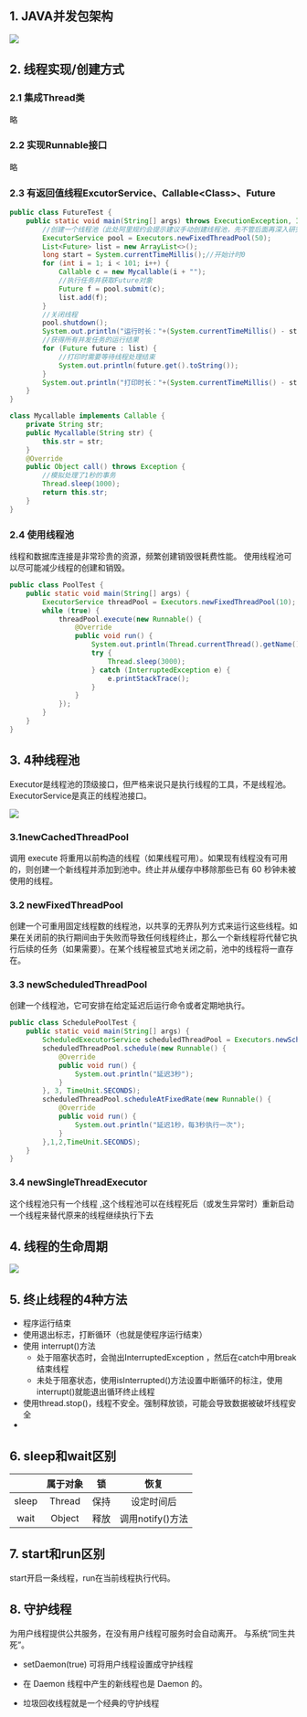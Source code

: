 ## 1. JAVA并发包架构

![](C:\Users\chenzecheng\Desktop\document\study\jack-docsify\docs\image\线程基础并发包.png)

## 2. 线程实现/创建方式

### 2.1 集成Thread类

略

### 2.2 实现Runnable接口

略

### 2.3 有返回值线程ExcutorService、Callable\<Class\>、Future

```java
public class FutureTest {
    public static void main(String[] args) throws ExecutionException, InterruptedException {
        //创建一个线程池（此处阿里规约会提示建议手动创建线程池，先不管后面再深入研究）
        ExecutorService pool = Executors.newFixedThreadPool(50);
        List<Future> list = new ArrayList<>();
        long start = System.currentTimeMillis();//开始计时0
        for (int i = 1; i < 101; i++) {
            Callable c = new Mycallable(i + "");
            //执行任务并获取Future对象
            Future f = pool.submit(c);
            list.add(f);
        }
        //关闭线程
        pool.shutdown();
        System.out.println("运行时长："+(System.currentTimeMillis() - start));//86毫秒
        //获得所有并发任务的运行结果
        for (Future future : list) {
            //打印时需要等待线程处理结束
            System.out.println(future.get().toString());
        }
        System.out.println("打印时长："+(System.currentTimeMillis() - start)); //2110毫秒
    }
}

class Mycallable implements Callable {
    private String str;
    public Mycallable(String str) {
        this.str = str;
    }
    @Override
    public Object call() throws Exception {
        //模拟处理了1秒的事务
        Thread.sleep(1000);
        return this.str;
    }
}
```

### 2.4 使用线程池

线程和数据库连接是非常珍贵的资源，频繁创建销毁很耗费性能。
使用线程池可以尽可能减少线程的创建和销毁。

```java
public class PoolTest {
    public static void main(String[] args) {
        ExecutorService threadPool = Executors.newFixedThreadPool(10);
        while (true) {
            threadPool.execute(new Runnable() {
                @Override
                public void run() {
                    System.out.println(Thread.currentThread().getName() + " is running...");
                    try {
                        Thread.sleep(3000);
                    } catch (InterruptedException e) {
                        e.printStackTrace();
                    }
                }
            });
        }
    }
}
```

## 3. 4种线程池

Executor是线程池的顶级接口，但严格来说只是执行线程的工具，不是线程池。
ExecutorService是真正的线程池接口。

![](C:\Users\chenzecheng\Desktop\document\study\jack-docsify\docs\image\线程池UML.png)

### 3.1newCachedThreadPool 

调用 execute 将重用以前构造的线程（如果线程可用）。如果现有线程没有可用的，则创建一个新线程并添加到池中。终止并从缓存中移除那些已有 60 秒钟未被使用的线程。 

### 3.2 newFixedThreadPool  

创建一个可重用固定线程数的线程池，以共享的无界队列方式来运行这些线程。如果在关闭前的执行期间由于失败而导致任何线程终止，那么一个新线程将代替它执行后续的任务（如果需要）。在某个线程被显式地关闭之前，池中的线程将一直存在。  

### 3.3 newScheduledThreadPool  

创建一个线程池，它可安排在给定延迟后运行命令或者定期地执行。

```java
public class SchedulePoolTest {
    public static void main(String[] args) {
        ScheduledExecutorService scheduledThreadPool = Executors.newScheduledThreadPool(3);
        scheduledThreadPool.schedule(new Runnable() {
            @Override
            public void run() {
                System.out.println("延迟3秒");
            }
        }, 3, TimeUnit.SECONDS);
        scheduledThreadPool.scheduleAtFixedRate(new Runnable() {
            @Override
            public void run() {
                System.out.println("延迟1秒，每3秒执行一次");
            }
        },1,2,TimeUnit.SECONDS);
    }
}
```

### 3.4 newSingleThreadExecutor  

这个线程池只有一个线程 ,这个线程池可以在线程死后（或发生异常时）重新启动一个线程来替代原来的线程继续执行下去  

## 4. 线程的生命周期

![](C:\Users\chenzecheng\Desktop\document\study\jack-docsify\docs\image\线程的生命周期.png)

## 5. 终止线程的4种方法

- 程序运行结束
- 使用退出标志，打断循环（也就是使程序运行结束）
- 使用 interrupt()方法  
  - 处于阻塞状态时，会抛出InterruptedException ，然后在catch中用break结束线程
  - 未处于阻塞状态，使用isInterrupted()方法设置中断循环的标注，使用interrupt()就能退出循环终止线程
- 使用thread.stop()，线程不安全。强制释放锁，可能会导致数据被破坏线程安全
- 

## 6. sleep和wait区别

|       | 属于对象 |  锁  |       恢复       |
| :---: | :------: | :--: | :--------------: |
| sleep |  Thread  | 保持 |    设定时间后    |
| wait  |  Object  | 释放 | 调用notify()方法 |

## 7. start和run区别

start开启一条线程，run在当前线程执行代码。

## 8. 守护线程

为用户线程提供公共服务，在没有用户线程可服务时会自动离开。  与系统“同生共死”。

- setDaemon(true)  可将用户线程设置成守护线程

- 在 Daemon 线程中产生的新线程也是 Daemon 的。  

- 垃圾回收线程就是一个经典的守护线程  